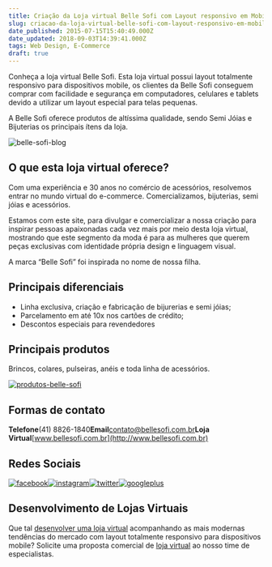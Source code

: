 ```yaml
---
title: Criação da Loja virtual Belle Sofi com Layout responsivo em Mobile
slug: criacao-da-loja-virtual-belle-sofi-com-layout-responsivo-em-mobile
date_published: 2015-07-15T15:40:49.000Z
date_updated: 2018-09-03T14:39:41.000Z
tags: Web Design, E-Commerce
draft: true
---
```


Conheça a loja virtual Belle Sofi. Esta loja virtual possui layout totalmente responsivo para dispositivos mobile, os clientes da Belle Sofi conseguem comprar com facilidade e segurança em computadores, celulares e tablets devido a utilizar um layout especial para telas pequenas.

A Belle Sofi oferece produtos de altíssima qualidade, sendo Semi Jóias e Bijuterias os principais ítens da loja.

![belle-sofi-blog](https://blog.inoweb.com.br/content/images/2015/07/belle-sofi-blog.jpg)

## O que esta loja virtual oferece?

Com uma experiência e 30 anos no comércio de acessórios, resolvemos entrar no mundo virtual do e-commerce. Comercializamos, bijuterias, semi jóias e acessórios.

Estamos com este site, para divulgar e comercializar a nossa criação para inspirar pessoas apaixonadas cada vez mais por meio desta loja virtual, mostrando que este segmento da moda é para as mulheres que querem peças exclusivas com identidade própria design e linguagem visual.

A marca “Belle Sofi” foi inspirada no nome de nossa filha.

## Principais diferenciais

- ​Linha exclusiva, criação e fabricação de bijurerias e semi jóias;
- Parcelamento em até 10x nos cartões de crédito;
- Descontos especiais para revendedores

## Principais produtos

Brincos, colares, pulseiras, anéis e toda linha de acessórios.

[![produtos-belle-sofi](https://blog.inoweb.com.br/content/images/2015/07/produtos-belle-sofi.jpg)](http://www.bellesofi.com.br/loja/)

## Formas de contato
**Telefone**(41) 8826-1840**Email**contato@bellesofi.com.br**Loja Virtual**[www.bellesofi.com.br](http://www.bellesofi.com.br)
## Redes Sociais
[![facebook](https://blog.inoweb.com.br/content/images/2015/05/facebook.png)](https://www.facebook.com/bellesofi.br)[![instagram](https://blog.inoweb.com.br/content/images/2015/05/instagram.png)](https://instagram.com/bellesofi/)[![twitter](https://blog.inoweb.com.br/content/images/2015/05/twitter.png)](https://twitter.com/bellesofi_br)[![googleplus](https://blog.inoweb.com.br/content/images/2015/05/googleplus.png)](https://plus.google.com/115537745202884925349/posts)
## Desenvolvimento de Lojas Virtuais

Que tal [desenvolver uma loja virtual](https://blog.inoweb.com.br/site/criacao-de-loja-virtual/) acompanhando as mais modernas tendências do mercado com layout totalmente responsivo para dispositivos mobile? Solicite uma proposta comercial de [loja virtual](https://blog.inoweb.com.br/site/criacao-de-loja-virtual/) ao nosso time de especialistas.
